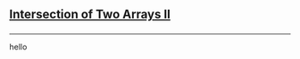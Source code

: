 <h2><a href="https://leetcode.com/problems/intersection-of-two-arrays-ii/submissions/856070363/?envType=study-plan&id=data-structure-i">Intersection of Two Arrays II</a></h2><h3></h3><hr>hello